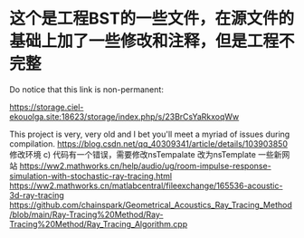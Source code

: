 # 这个是工程BST的一些文件，在源文件的基础上加了一些修改和注释，但是工程不完整
 Do notice that this link is non-permanent:

https://storage.ciel-ekouolga.site:18623/storage/index.php/s/23BrCsYaRkxoqWw

This project is very, very old and I bet you'll meet a myriad of issues during compilation. 
https://blog.csdn.net/qq_40309341/article/details/103903850 修改环境
c)	代码有一个错误，需要修改nsTempalate 改为nsTemplate
一些新网站
https://ww2.mathworks.cn/help/audio/ug/room-impulse-response-simulation-with-stochastic-ray-tracing.html
https://ww2.mathworks.cn/matlabcentral/fileexchange/165536-acoustic-3d-ray-tracing
https://github.com/chainspark/Geometrical_Acoustics_Ray_Tracing_Method/blob/main/Ray-Tracing%20Method/Ray-Tracing%20Method/Ray_Tracing_Algorithm.cpp
